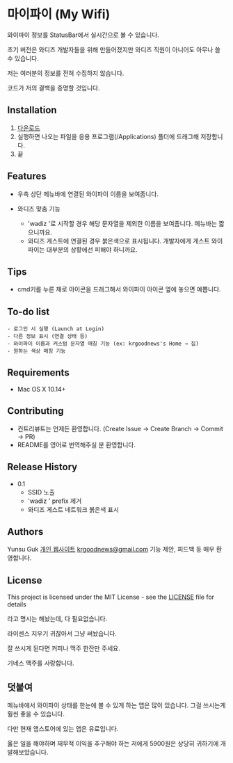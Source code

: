 
# 마이파이 (My Wifi)

와이파이 정보를 StatusBar에서 실시간으로 볼 수 있습니다.

초기 버전은 와디즈 개발자들을 위해 만들어졌지만 와디즈 직원이 아니어도 아무나 쓸 수 있습니다.

저는 여러분의 정보를 전혀 수집하지 않습니다.

코드가 저의 결백을 증명할 것입니다.

## Installation

1. [다운로드](https://github.com/krgoodnews/NetworkChecker/raw/master/myfi0.1.dmg)
2. 실행하면 나오는 파일을 응용 프로그램(/Applications) 폴더에 드래그해 저장합니다.
3. 끝

## Features

- 우측 상단 메뉴바에 연결된 와이파이 이름을 보여줍니다.

- 와디즈 맞춤 기능
  - 'wadiz '로 시작할 경우 해당 문자열을 제외한 이름을 보여줍니다. 메뉴바는 짧으니까요.
  - 와디즈 게스트에 연결된 경우 붉은색으로 표시됩니다. 개발자에게 게스트 와이파이는 대부분의 상황에선 피해야 하니까요.

## Tips

- cmd키를 누른 채로 아이콘을 드래그해서 와이파이 아이콘 옆에 놓으면 예쁩니다.

## To-do list

``` text
- 로그인 시 실행 (Launch at Login)
- 다른 정보 표시 (연결 상태 등)
- 와이파이 이름과 커스텀 문자열 매칭 기능 (ex: krgoodnews's Home → 집)
- 원하는 색상 매칭 기능
```

## Requirements

- Mac OS X 10.14+

## Contributing

- 컨트리뷰트는 언제든 환영합니다. (Create Issue -> Create Branch -> Commit -> PR)
- README를 영어로 번역해주실 분 환영합니다.

## Release History

- 0.1
  - SSID 노출
  - 'wadiz ' prefix 제거
  - 와디즈 게스트 네트워크 붉은색 표시

## Authors

Yunsu Guk [개인 웹사이트](https://yunsu.dev)
krgoodnews@gmail.com
기능 제안, 피드백 등 매우 환영합니다.

## License

This project is licensed under the MIT License - see the [LICENSE](LICENSE.md) file for details

라고 명시는 해놨는데, 다 필요없습니다.

라이센스 지우기 귀찮아서 그냥 써놨습니다.

잘 쓰시게 된다면 커피나 맥주 한잔만 주세요.

기네스 맥주를 사랑합니다.

## 덧붙여

메뉴바에서 와이파이 상태를 한눈에 볼 수 있게 하는 앱은 많이 있습니다. 그걸 쓰시는게 훨씬 좋을 수 있습니다.

다만 현재 앱스토어에 있는 앱은 유료입니다.

옳은 일을 해야하며 재무적 이익을 추구해야 하는 저에게 5900원은 상당히 귀하기에 개발해보았습니다.
